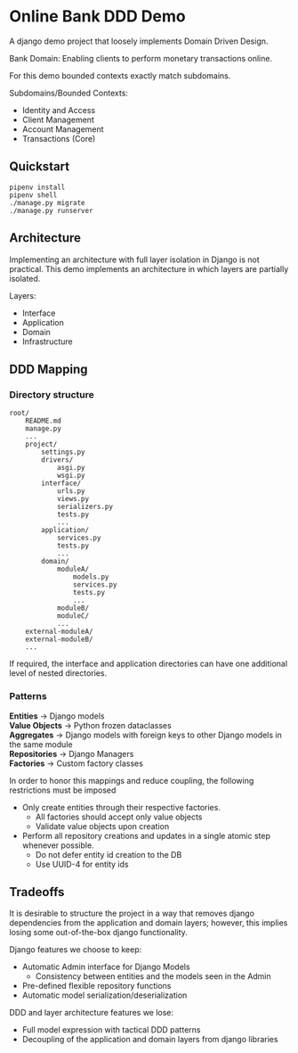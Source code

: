 # Online Bank DDD Demo
A django demo project that loosely implements Domain Driven Design.

Bank Domain: Enabling clients to perform monetary transactions online.

For this demo bounded contexts exactly match subdomains.

Subdomains/Bounded Contexts:
- Identity and Access
- Client Management
- Account Management
- Transactions (Core)

## Quickstart
```
pipenv install
pipenv shell
./manage.py migrate
./manage.py runserver
```

## Architecture
Implementing an architecture with full layer isolation in Django is not practical.
This demo implements an architecture in which layers are partially isolated.

Layers:
- Interface
- Application
- Domain
- Infrastructure

## DDD Mapping

### Directory structure

```
root/
    README.md
    manage.py
    ...
    project/
        settings.py
        drivers/
            asgi.py
            wsgi.py
        interface/
            urls.py
            views.py
            serializers.py
            tests.py
            ...
        application/
            services.py
            tests.py
            ...
        domain/
            moduleA/
                models.py
                services.py
                tests.py
                ...
            moduleB/
            moduleC/
            ...
    external-moduleA/
    external-moduleB/
    ...
```

If required, the interface and application directories can have one additional level of nested directories.

### Patterns

**Entities** -> Django models  
**Value Objects** -> Python frozen dataclasses  
**Aggregates** -> Django models with foreign keys to other Django models in the same module  
**Repositories** -> Django Managers  
**Factories** -> Custom factory classes  

In order to honor this mappings and reduce coupling, the following restrictions must be imposed

- Only create entities through their respective factories.
    - All factories should accept only value objects
    - Validate value objects upon creation
- Perform all repository creations and updates in a single atomic step whenever possible.
    - Do not defer entity id creation to the DB
    - Use UUID-4 for entity ids

## Tradeoffs
It is desirable to structure the project in a way that removes django dependencies from the application and domain layers; however, this implies losing some out-of-the-box django functionality.

Django features we choose to keep:
- Automatic Admin interface for Django Models
    - Consistency between entities and the models seen in the Admin
- Pre-defined flexible repository functions
- Automatic model serialization/deserialization

DDD and layer architecture features we lose:
- Full model expression with tactical DDD patterns
- Decoupling of the application and domain layers from django libraries
